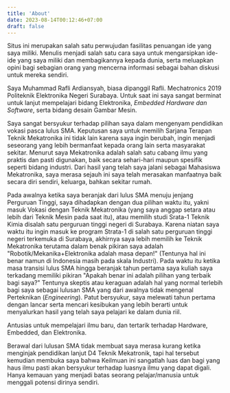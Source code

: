 ```yaml
---
title: 'About'
date: 2023-08-14T00:12:46+07:00
draft: false
---
```


Situs ini merupakan salah satu perwujudan fasilitas penuangan ide yang saya miliki. Menulis menjadi salah satu cara saya untuk mengarsipkan ide-ide yang saya miliki dan membagikannya kepada dunia, serta meluapkan opini bagi sebagian orang yang mencerna informasi sebagai bahan diskusi untuk mereka sendiri.

Saya Muhammad Rafli Ardiansyah, biasa dipanggil Rafli. Mechatronics 2019 Politeknik Elektronika Negeri Surabaya. Untuk saat ini saya sangat berminat untuk lanjut mempelajari bidang Elektronika, *Embedded Hardware dan Software*, serta bidang desain Gambar Mesin.

Saya sangat bersyukur terhadap pilihan saya dalam mengenyam pendidikan vokasi pasca lulus SMA. Keputusan saya untuk memilih Sarjana Terapan Teknik Mekatronika ini tidak lain karena saya ingin berubah, ingin menjadi seseorang yang lebih bermanfaat kepada orang lain serta masyarakat sekitar. Menurut saya Mekatronika adalah salah satu cabang ilmu yang praktis dan pasti digunakan, baik secara sehari-hari maupun spesifik seperti bidang industri. Dari hasil yang telah saya jalani sebagai Mahasiswa Mekatronika, saya merasa sejauh ini saya telah merasakan manfaatnya baik secara diri sendiri, keluarga, bahkan sekitar rumah.

Pada awalnya ketika saya beranjak dari lulus SMA menuju jenjang Perguruan Tinggi, saya dihadapkan dengan dua pilihan waktu itu, yakni masuk Vokasi dengan Teknik Mekatronika (yang saya anggap setara atau lebih dari Teknik Mesin pada saat itu), atau memilih studi Srata-1 Teknik Kimia disalah satu perguruan tinggi negeri di Surabaya. Karena niatan saya waktu itu ingin masuk ke program Strata-1 di salah satu perguruan tinggi negeri terkemuka di Surabaya, akhirnya saya lebih memilih ke Teknik Mekatronika terutama dalam benak pikiran saya adalah "Robotik/Mekanika+Elektronika adalah masa depan!" (Tentunya hal ini benar namun di Indonesia masih pada skala Industri). Pada waktu itu ketika masa transisi lulus SMA hingga beranjak tahun pertama saya kuliah saya terkadang memiliki pikiran "Apakah benar ini adalah pilihan yang terbaik bagi saya?" Tentunya skeptis atau keraguan adalah hal yang normal terlebih bagi saya sebagai lulusan SMA yang dari awalnya tidak mengenal Perteknikan (*Engineering*). Patut bersyukur, saya melewati tahun pertama dengan lancar serta mencari kesibukan yang lebih berarti untuk menyalurkan hasil yang telah saya pelajari ke dalam dunia riil.

Antusias untuk mempelajari ilmu baru, dan tertarik terhadap Hardware, Embedded, dan Elektronika.

Berawal dari lulusan SMA tidak membuat saya merasa kurang ketika menginjak pendidikan lanjut D4 Teknik Mekatronik, tapi hal tersebut kemudian membuka saya bahwa Keilmuan ini sangatlah luas dan bagi yang haus ilmu pasti akan bersyukur terhadap luasnya ilmu yang dapat digali. Hanya kemauan yang menjadi batas seorang pelajar/manusia untuk menggali potensi dirinya sendiri.
